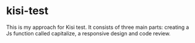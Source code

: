# kisi-test
This is my approach for Kisi test. It consists of three main parts: creating a Js function called capitalize, a responsive design and code review.
